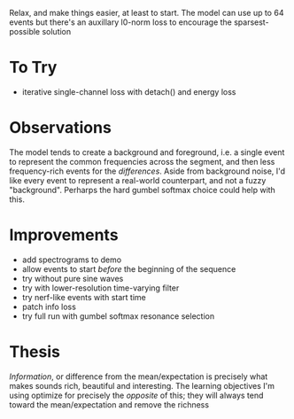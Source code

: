 Relax, and make things easier, at least to start.  The model can use up to 64 events
but there's an auxillary l0-norm loss to encourage the sparsest-possible solution

# To Try

- iterative single-channel loss with detach() and energy loss

# Observations
The model tends to create a background and foreground, i.e. a single
event to represent the common frequencies across the segment, and then
less frequency-rich events for the _differences_.  Aside from background
noise, I'd like every event to represent a real-world counterpart, and not
a fuzzy "background".  Perharps the hard gumbel softmax choice could help with this.

# Improvements

- add spectrograms to demo
- allow events to start _before_ the beginning of the sequence
- try without pure sine waves
- try with lower-resolution time-varying filter
- try nerf-like events with start time
- patch info loss
- try full run with gumbel softmax resonance selection



# Thesis

_Information_, or difference from the mean/expectation is precisely what makes
sounds rich, beautiful and interesting.  The learning objectives I'm using optimize
for precisely the _opposite_ of this;  they will always tend toward the mean/expectation
and remove the richness